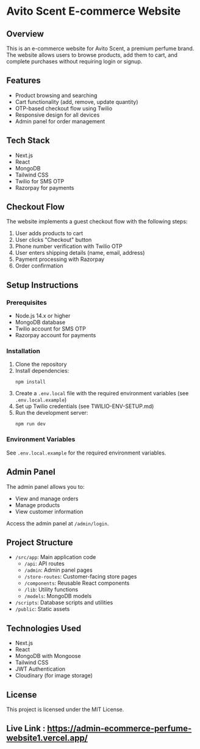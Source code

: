 # Avito Scent E-commerce Website

## Overview
This is an e-commerce website for Avito Scent, a premium perfume brand. The website allows users to browse products, add them to cart, and complete purchases without requiring login or signup.

## Features
- Product browsing and searching
- Cart functionality (add, remove, update quantity)
- OTP-based checkout flow using Twilio
- Responsive design for all devices
- Admin panel for order management

## Tech Stack
- Next.js
- React
- MongoDB
- Tailwind CSS
- Twilio for SMS OTP
- Razorpay for payments

## Checkout Flow
The website implements a guest checkout flow with the following steps:
1. User adds products to cart
2. User clicks "Checkout" button
3. Phone number verification with Twilio OTP
4. User enters shipping details (name, email, address)
5. Payment processing with Razorpay
6. Order confirmation

## Setup Instructions

### Prerequisites
- Node.js 14.x or higher
- MongoDB database
- Twilio account for SMS OTP
- Razorpay account for payments

### Installation
1. Clone the repository
2. Install dependencies:
   ```
   npm install
   ```
3. Create a `.env.local` file with the required environment variables (see `.env.local.example`)
4. Set up Twilio credentials (see TWILIO-ENV-SETUP.md)
5. Run the development server:
   ```
   npm run dev
   ```

### Environment Variables
See `.env.local.example` for the required environment variables.

## Admin Panel
The admin panel allows you to:
- View and manage orders
- Manage products
- View customer information

Access the admin panel at `/admin/login`.

## Project Structure

- `/src/app`: Main application code
  - `/api`: API routes
  - `/admin`: Admin panel pages
  - `/store-routes`: Customer-facing store pages
  - `/components`: Reusable React components
  - `/lib`: Utility functions
  - `/models`: MongoDB models
- `/scripts`: Database scripts and utilities
- `/public`: Static assets

## Technologies Used

- Next.js
- React
- MongoDB with Mongoose
- Tailwind CSS
- JWT Authentication
- Cloudinary (for image storage)

## License

This project is licensed under the MIT License.

## Live Link : https://admin-ecommerce-perfume-website1.vercel.app/
